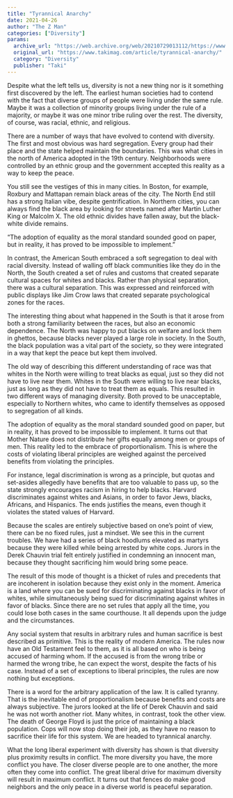 ```yaml
---
title: "Tyrannical Anarchy"
date: 2021-04-26
author: "The Z Man"
categories: ["Diversity"]
params:
  archive_url: "https://web.archive.org/web/20210729013112/https://www.takimag.com/article/tyrannical-anarchy/"
  original_url: "https://www.takimag.com/article/tyrannical-anarchy/"
  category: "Diversity"
  publisher: "Taki"
---
```


Despite what the left tells us, diversity is not a new thing nor is it something first discovered by the left. The earliest human societies had to contend with the fact that diverse groups of people were living under the same rule. Maybe it was a collection of minority groups living under the rule of a majority, or maybe it was one minor tribe ruling over the rest. The diversity, of course, was racial, ethnic, and religious.

There are a number of ways that have evolved to contend with diversity. The first and most obvious was hard segregation. Every group had their place and the state helped maintain the boundaries. This was what cities in the north of America adopted in the 19th century. Neighborhoods were controlled by an ethnic group and the government accepted this reality as a way to keep the peace.

You still see the vestiges of this in many cities. In Boston, for example, Roxbury and Mattapan remain black areas of the city. The North End still has a strong Italian vibe, despite gentrification. In Northern cities, you can always find the black area by looking for streets named after Martin Luther King or Malcolm X. The old ethnic divides have fallen away, but the black-white divide remains.

“The adoption of equality as the moral standard sounded good on paper, but in reality, it has proved to be impossible to implement.”

In contrast, the American South embraced a soft segregation to deal with racial diversity. Instead of walling off black communities like they do in the North, the South created a set of rules and customs that created separate cultural spaces for whites and blacks. Rather than physical separation, there was a cultural separation. This was expressed and reinforced with public displays like Jim Crow laws that created separate psychological zones for the races.

The interesting thing about what happened in the South is that it arose from both a strong familiarity between the races, but also an economic dependence. The North was happy to put blacks on welfare and lock them in ghettos, because blacks never played a large role in society. In the South, the black population was a vital part of the society, so they were integrated in a way that kept the peace but kept them involved.

The old way of describing this different understanding of race was that whites in the North were willing to treat blacks as equal, just so they did not have to live near them. Whites in the South were willing to live near blacks, just as long as they did not have to treat them as equals. This resulted in two different ways of managing diversity. Both proved to be unacceptable, especially to Northern whites, who came to identify themselves as opposed to segregation of all kinds.

The adoption of equality as the moral standard sounded good on paper, but in reality, it has proved to be impossible to implement. It turns out that Mother Nature does not distribute her gifts equally among men or groups of men. This reality led to the embrace of proportionalism. This is where the costs of violating liberal principles are weighed against the perceived benefits from violating the principles.

For instance, legal discrimination is wrong as a principle, but quotas and set-asides allegedly have benefits that are too valuable to pass up, so the state strongly encourages racism in hiring to help blacks. Harvard discriminates against whites and Asians, in order to favor Jews, blacks, Africans, and Hispanics. The ends justifies the means, even though it violates the stated values of Harvard.

Because the scales are entirely subjective based on one’s point of view, there can be no fixed rules, just a mindset. We see this in the current troubles. We have had a series of black hoodlums elevated as martyrs because they were killed while being arrested by white cops. Jurors in the Derek Chauvin trial felt entirely justified in condemning an innocent man, because they thought sacrificing him would bring some peace.

The result of this mode of thought is a thicket of rules and precedents that are incoherent in isolation because they exist only in the moment. America is a land where you can be sued for discriminating against blacks in favor of whites, while simultaneously being sued for discriminating against whites in favor of blacks. Since there are no set rules that apply all the time, you could lose both cases in the same courthouse. It all depends upon the judge and the circumstances.

Any social system that results in arbitrary rules and human sacrifice is best described as primitive. This is the reality of modern America. The rules now have an Old Testament feel to them, as it is all based on who is being accused of harming whom. If the accused is from the wrong tribe or harmed the wrong tribe, he can expect the worst, despite the facts of his case. Instead of a set of exceptions to liberal principles, the rules are now nothing but exceptions.

There is a word for the arbitrary application of the law. It is called tyranny. That is the inevitable end of proportionalism because benefits and costs are always subjective. The jurors looked at the life of Derek Chauvin and said he was not worth another riot. Many whites, in contrast, took the other view. The death of George Floyd is just the price of maintaining a black population. Cops will now stop doing their job, as they have no reason to sacrifice their life for this system. We are headed to tyrannical anarchy.

What the long liberal experiment with diversity has shown is that diversity plus proximity results in conflict. The more diversity you have, the more conflict you have. The closer diverse people are to one another, the more often they come into conflict. The great liberal drive for maximum diversity will result in maximum conflict. It turns out that fences do make good neighbors and the only peace in a diverse world is peaceful separation.
